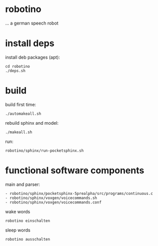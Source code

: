 
# robotino

... a german speech robot

# install deps

  install deb packages (apt):
  
    cd robotino
    ./deps.sh


# build

  build first time:
  
    ./automakeall.sh
    
  rebuild sphinx and model:
  
    ./makeall.sh
    
  run:
  
    robotino/sphinx/run-pocketsphinx.sh
    
# functional software components

main and parser:

    - robotino/sphinx/pocketsphinx-5prealpha/src/programs/continuous.c
    - robotino/sphinx/voxgen/voicecommands.sh
    - robotino/sphinx/voxgen/voicecommands.conf

wake words

    robotino einschalten
    
sleep words

    robotino ausschalten
  
